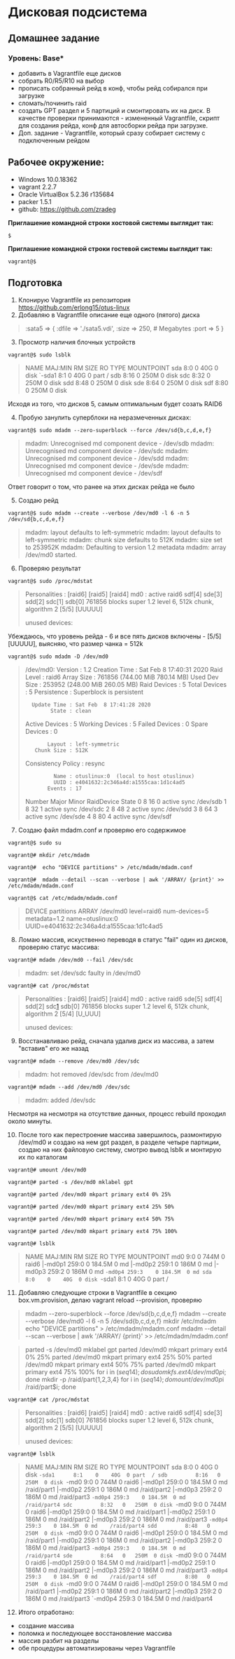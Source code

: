 # Дисковая подсистема
## Домашнее задание
### Уровень: Base*

* добавить в Vagrantfile еще дисков
* собрать R0/R5/R10 на выбор
* прописать собранный рейд в конф, чтобы рейд собирался при загрузке
* сломать/починить raid
* создать GPT  раздел и 5 партиций и смонтировать их на диск.
В качестве проверки принимаются - измененный Vagrantfile, скрипт для 
создания рейда, конф для автосборки рейда при загрузке.
* Доп. задание - Vagrantfile, который сразу собирает систему с подключенным 
рейдом


## Рабочее окружение:
* Windows 10.0.18362
* vagrant 2.2.7
* Oracle VirtualBox 5.2.36 r135684
* packer 1.5.1
* github: https://github.com/zradeg

**Приглашение командной строки хостовой системы выглядит так:**

`$`

**Приглашение командной строки гостевой системы выглядит так:**

`vagrant@$`

## Подготовка
1. Клонирую Vagrantfile из репозитория https://github.com/erlong15/otus-linux
2. Добавляю в Vagrantfile описание еще одного (пятого) диска

>:sata5 => {
>        :dfile => './sata5.vdi',
>        :size => 250, # Megabytes
>        :port => 5 
>}

3. Просмотр наличия блочных устройств

`vagrant@$ sudo lsblk`

>NAME   MAJ:MIN RM  SIZE RO TYPE MOUNTPOINT
>sda      8:0    0   40G  0 disk
>`-sda1   8:1    0   40G  0 part /
>sdb      8:16   0  250M  0 disk
>sdc      8:32   0  250M  0 disk
>sdd      8:48   0  250M  0 disk
>sde      8:64   0  250M  0 disk
>sdf      8:80   0  250M  0 disk

Исходя из того, что дисков 5, самым оптимальным будет созать RAID6

4. Пробую занулить суперблоки на неразмеченных дисках:

`vagrant@$ sudo mdadm --zero-superblock --force /dev/sd{b,c,d,e,f}`

> mdadm: Unrecognised md component device - /dev/sdb
> mdadm: Unrecognised md component device - /dev/sdc
> mdadm: Unrecognised md component device - /dev/sdd
> mdadm: Unrecognised md component device - /dev/sde
> mdadm: Unrecognised md component device - /dev/sdf

Ответ говорит о том, что ранее на этих дисках рейда не было

5. Создаю рейд

`vagrant@$ sudo mdadm --create --verbose /dev/md0 -l 6 -n 5 /dev/sd{b,c,d,e,f}`

>mdadm: layout defaults to left-symmetric
>mdadm: layout defaults to left-symmetric
>mdadm: chunk size defaults to 512K
>mdadm: size set to 253952K
>mdadm: Defaulting to version 1.2 metadata
>mdadm: array /dev/md0 started.

6. Проверяю результат

`vagrant@$ sudo /proc/mdstat`

>Personalities : [raid6] [raid5] [raid4]
>md0 : active raid6 sdf[4] sde[3] sdd[2] sdc[1] sdb[0]
>      761856 blocks super 1.2 level 6, 512k chunk, algorithm 2 [5/5] [UUUUU]
>
>unused devices: <none>

Убеждаюсь, что уровень рейда - 6 и все пять дисков включены - [5/5] [UUUUU], выясняю, что размер чанка = 512k

`vagrant@$ sudo mdadm -D /dev/md0`

>/dev/md0:
>           Version : 1.2
>     Creation Time : Sat Feb  8 17:40:31 2020
>        Raid Level : raid6
>        Array Size : 761856 (744.00 MiB 780.14 MB)
>     Used Dev Size : 253952 (248.00 MiB 260.05 MB)
>      Raid Devices : 5
>     Total Devices : 5
>       Persistence : Superblock is persistent
>
>       Update Time : Sat Feb  8 17:41:28 2020
>             State : clean
>    Active Devices : 5
>   Working Devices : 5
>    Failed Devices : 0
>     Spare Devices : 0
>
>            Layout : left-symmetric
>        Chunk Size : 512K
>
>Consistency Policy : resync
>
>              Name : otuslinux:0  (local to host otuslinux)
>              UUID : e4041632:2c346a4d:a1555caa:1d1c4ad5
>            Events : 17
>
>    Number   Major   Minor   RaidDevice State
>       0       8       16        0      active sync   /dev/sdb
>       1       8       32        1      active sync   /dev/sdc
>       2       8       48        2      active sync   /dev/sdd
>       3       8       64        3      active sync   /dev/sde
>       4       8       80        4      active sync   /dev/sdf

7. Создаю файл mdadm.conf и проверяю его содержимое

`vagrant@$ sudo su`

`vagrant@# mkdir /etc/mdadm`

`vagrant@#  echo "DEVICE partitions" > /etc/mdadm/mdadm.conf`

`vagrant@#  mdadm --detail --scan --verbose | awk '/ARRAY/ {print}' >> /etc/mdadm/mdadm.conf`

`vagrant@$ cat /etc/mdadm/mdadm.conf`

>DEVICE partitions
>ARRAY /dev/md0 level=raid6 num-devices=5 metadata=1.2 name=otuslinux:0 UUID=e4041632:2c346a4d:a1555caa:1d1c4ad5

8. Ломаю массив, искуственно переводя в статус "fail" один из дисков, проверяю статус массива:

`vagrant@# mdadm /dev/md0 --fail /dev/sdc`

>mdadm: set /dev/sdc faulty in /dev/md0

`vagrant@# cat /proc/mdstat`

>Personalities : [raid6] [raid5] [raid4]
>md0 : active raid6 sde[5] sdf[4] sdd[2] sdc[1](F) sdb[0]
>      761856 blocks super 1.2 level 6, 512k chunk, algorithm 2 [5/4] [U_UUU]
>
>unused devices: <none>

9. Восстанавливаю рейд, сначала удалив диск из массива, а затем "вставив" его же назад
 
 `vagrant@# mdadm --remove /dev/md0 /dev/sdc`
 
 > mdadm: hot removed /dev/sdc from /dev/md0
 
 `vagrant@# mdadm --add /dev/md0 /dev/sdc`
 
 > mdadm: added /dev/sdc
 
 Несмотря на несмотря на отсутствие данных, процесс rebuild проходил около минуты.
 
10. После того как перестроение массива завершилось, размонтирую /dev/md0 и создаю на нем gpt раздел, в разделе четыре партиции, создаю на них файловую систему, смотрю вывод lsblk и монтирую их по каталогам

`vagrant@# umount /dev/md0`

`vagrant@# parted -s /dev/md0 mklabel gpt`

`vagrant@# parted /dev/md0 mkpart primary ext4 0% 25%`

`vagrant@# parted /dev/md0 mkpart primary ext4 25% 50%`

`vagrant@# parted /dev/md0 mkpart primary ext4 50% 75%`

`vagrant@# parted /dev/md0 mkpart primary ext4 75% 100%`

`vagrant@# lsblk`

>NAME    MAJ:MIN RM   SIZE RO TYPE  MOUNTPOINT
>md0       9:0    0   744M  0 raid6
>|-md0p1 259:0    0 184.5M  0 md
>|-md0p2 259:1    0   186M  0 md
>|-md0p3 259:2    0   186M  0 md
>`-md0p4 259:3    0 184.5M  0 md
>sda       8:0    0    40G  0 disk
>`-sda1    8:1    0    40G  0 part  /

11. Добавляю следующие строки в Vagrantfile в секцию box.vm.provision, делаю vagrant reload --provision, проверяю

>mdadm --zero-superblock --force /dev/sd{b,c,d,e,f}
>mdadm --create --verbose /dev/md0 -l 6 -n 5 /dev/sd{b,c,d,e,f}
>mkdir /etc/mdadm
>echo "DEVICE partitions" > /etc/mdadm/mdadm.conf
>mdadm --detail --scan --verbose | awk '/ARRAY/ {print}' >> /etc/mdadm/mdadm.conf

>parted -s /dev/md0 mklabel gpt
>parted /dev/md0 mkpart primary ext4 0% 25%
>parted /dev/md0 mkpart primary ext4 25% 50%
>parted /dev/md0 mkpart primary ext4 50% 75%
>parted /dev/md0 mkpart primary ext4 75% 100%
>for i in $(seq 1 4); do sudo mkfs.ext4 /dev/md0p$i; done
>mkdir -p /raid/part{1,2,3,4}
>for i in $(seq 1 4); do mount /dev/md0p$i /raid/part$i; done

`vagrant@# cat /proc/mdstat`

>Personalities : [raid6] [raid5] [raid4]
>md0 : active raid6 sdf[4] sde[3] sdd[2] sdc[1] sdb[0]
>      761856 blocks super 1.2 level 6, 512k chunk, algorithm 2 [5/5] [UUUUU]
>
>unused devices: <none>

`vagrant@# lsblk`

>NAME      MAJ:MIN RM   SIZE RO TYPE  MOUNTPOINT
>sda         8:0    0    40G  0 disk
>`-sda1      8:1    0    40G  0 part  /
>sdb         8:16   0   250M  0 disk
>`-md0       9:0    0   744M  0 raid6
>  |-md0p1 259:0    0 184.5M  0 md    /raid/part1
>  |-md0p2 259:1    0   186M  0 md    /raid/part2
>  |-md0p3 259:2    0   186M  0 md    /raid/part3
>  `-md0p4 259:3    0 184.5M  0 md    /raid/part4
>sdc         8:32   0   250M  0 disk
>`-md0       9:0    0   744M  0 raid6
>  |-md0p1 259:0    0 184.5M  0 md    /raid/part1
>  |-md0p2 259:1    0   186M  0 md    /raid/part2
>  |-md0p3 259:2    0   186M  0 md    /raid/part3
>  `-md0p4 259:3    0 184.5M  0 md    /raid/part4
>sdd         8:48   0   250M  0 disk
>`-md0       9:0    0   744M  0 raid6
>  |-md0p1 259:0    0 184.5M  0 md    /raid/part1
>  |-md0p2 259:1    0   186M  0 md    /raid/part2
>  |-md0p3 259:2    0   186M  0 md    /raid/part3
>  `-md0p4 259:3    0 184.5M  0 md    /raid/part4
>sde         8:64   0   250M  0 disk
>`-md0       9:0    0   744M  0 raid6
>  |-md0p1 259:0    0 184.5M  0 md    /raid/part1
>  |-md0p2 259:1    0   186M  0 md    /raid/part2
>  |-md0p3 259:2    0   186M  0 md    /raid/part3
>  `-md0p4 259:3    0 184.5M  0 md    /raid/part4
>sdf         8:80   0   250M  0 disk
>`-md0       9:0    0   744M  0 raid6
>  |-md0p1 259:0    0 184.5M  0 md    /raid/part1
>  |-md0p2 259:1    0   186M  0 md    /raid/part2
>  |-md0p3 259:2    0   186M  0 md    /raid/part3
>  `-md0p4 259:3    0 184.5M  0 md    /raid/part4

12. Итого отработано:
* создание массива
* поломка и последующее восстановление массива
* массив разбит на разделы
* обе процедуры автоматизированы через Vagrantfile

